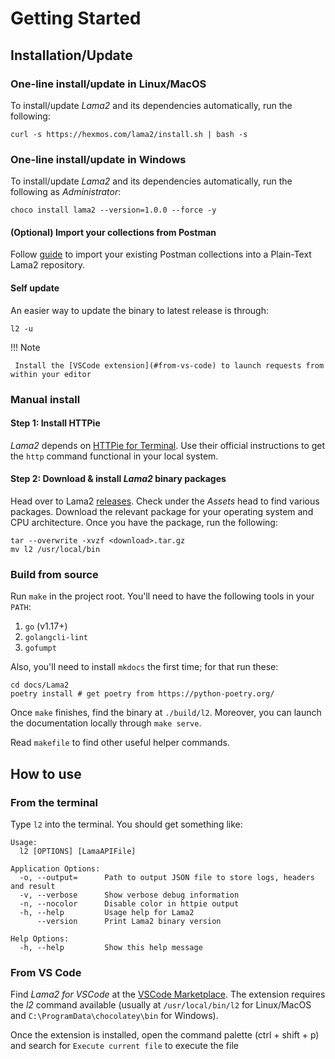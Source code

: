 # Getting Started

## Installation/Update

### One-line install/update in Linux/MacOS

To install/update *Lama2* and its dependencies automatically, run the following:

```
curl -s https://hexmos.com/lama2/install.sh | bash -s
```

### One-line install/update in Windows

To install/update *Lama2* and its dependencies automatically, run the following as *Administrator*:

```
choco install lama2 --version=1.0.0 --force -y
```

#### (Optional) Import your collections from Postman

Follow [guide](./postman.md)
 to import your existing Postman collections into a Plain-Text
 Lama2 repository.

#### Self update

An easier way to update the binary to latest release is through:

```
l2 -u
```

!!! Note

     Install the [VSCode extension](#from-vs-code) to launch requests from within your editor


### Manual install

#### Step 1: Install HTTPie

*Lama2* depends on [HTTPie for Terminal](https://httpie.io/cli). Use
their official instructions to get the `http` command functional in
your local system. 

#### Step 2: Download & install *Lama2* binary packages

Head over to Lama2 [releases](https://github.com/HexmosTech/Lama2/releases). Check under
the *Assets* head to find various packages. Download the relevant package for your 
operating system and CPU architecture. Once you have the package, run the following:

```
tar --overwrite -xvzf <download>.tar.gz
mv l2 /usr/local/bin
```

### Build from source

Run `make` in the project root. You'll need to have the following tools in your `PATH`:

1. `go` (v1.17+)
1. `golangcli-lint`
1. `gofumpt`

Also, you'll need to install `mkdocs` the first time; for that run these:

```
cd docs/Lama2
poetry install # get poetry from https://python-poetry.org/
```

Once `make` finishes, find the binary at `./build/l2`. Moreover,
you can launch the documentation locally through `make serve`.

Read `makefile` to find other useful helper commands.

## How to use

### From the terminal

Type `l2` into the terminal. You should get something like:

```
Usage:
  l2 [OPTIONS] [LamaAPIFile]

Application Options:
  -o, --output=      Path to output JSON file to store logs, headers and result
  -v, --verbose      Show verbose debug information
  -n, --nocolor      Disable color in httpie output
  -h, --help         Usage help for Lama2
      --version      Print Lama2 binary version

Help Options:
  -h, --help         Show this help message
```

### From VS Code

Find *Lama2 for VSCode* at the [VSCode Marketplace](https://marketplace.visualstudio.com/items?itemName=hexmos.Lama2). The extension requires the *l2* command available (usually at `/usr/local/bin/l2` for Linux/MacOS and `C:\ProgramData\chocolatey\bin` for Windows).

Once the extension is installed, open the command palette (ctrl + shift + p) and search for `Execute current file` to execute the file